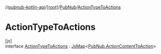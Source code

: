 //[pubnub-kotlin-api](../../../../index.md)/[[root]](../../index.md)/[PubNub](../index.md)/[ActionTypeToActions](index.md)

# ActionTypeToActions

[js]\
interface [ActionTypeToActions](index.md) : [JsMap](../../../../../../pubnub-kotlin/pubnub-kotlin-core-api/pubnub-kotlin-core-api/com.pubnub.kmp/-js-map/index.md)&lt;[PubNub.ActionContentToAction](../-action-content-to-action/index.md)&gt;
